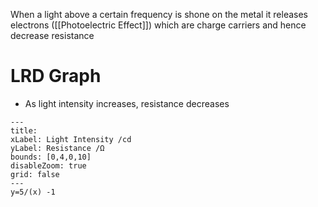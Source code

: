 When a light above a certain frequency is shone on the metal it releases electrons ([[Photoelectric Effect]]) which are charge carriers and hence decrease resistance
# LRD Graph
- As light intensity increases, resistance decreases
```functionplot
---
title: 
xLabel: Light Intensity /cd
yLabel: Resistance /Ω
bounds: [0,4,0,10]
disableZoom: true
grid: false
---
y=5/(x) -1
```
